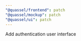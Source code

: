 ```yaml
---
"@quassel/frontend": patch
"@quassel/mockup": patch
"@quassel/ui": patch
---
```


Add authentication user interface
